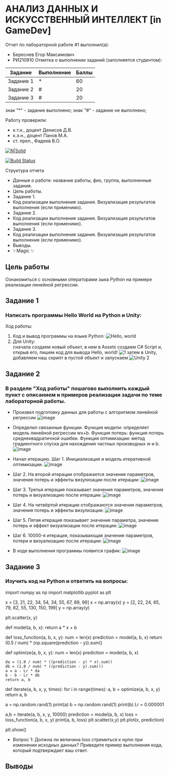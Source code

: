 # АНАЛИЗ ДАННЫХ И ИСКУССТВЕННЫЙ ИНТЕЛЛЕКТ [in GameDev]
Отчет по лабораторной работе #1 выполнил(а):
- Береснев Егор Максимович
- РИ210910
Отметка о выполнении заданий (заполняется студентом):

| Задание | Выполнение | Баллы |
| ------ | ------ | ------ |
| Задание 1 | * | 60 |
| Задание 2 | # | 20 |
| Задание 3 | # | 20 |

знак "*" - задание выполнено; знак "#" - задание не выполнено;

Работу проверили:
- к.т.н., доцент Денисов Д.В.
- к.э.н., доцент Панов М.А.
- ст. преп., Фадеев В.О.

[![N|Solid](https://cldup.com/dTxpPi9lDf.thumb.png)](https://nodesource.com/products/nsolid)

[![Build Status](https://travis-ci.org/joemccann/dillinger.svg?branch=master)](https://travis-ci.org/joemccann/dillinger)

Структура отчета

- Данные о работе: название работы, фио, группа, выполненные задания.
- Цель работы.
- Задание 1.
- Код реализации выполнения задания. Визуализация результатов выполнения (если применимо).
- Задание 2.
- Код реализации выполнения задания. Визуализация результатов выполнения (если применимо).
- Задание 3.
- Код реализации выполнения задания. Визуализация результатов выполнения (если применимо).
- Выводы.
- ✨Magic ✨

## Цель работы
Ознакомиться с основными операторами зыка Python на примере реализации линейной регрессии.

## Задание 1
### Написать программы Hello World на Python и Unity:
Ход работы:
1) Код и вывод программы на языке Python:
![Hello, world](https://user-images.githubusercontent.com/113898917/191014932-474e8c5d-24e3-4828-a898-684c7d4da499.png)
2) Для Unity:  
      сначала создаем новый объект, в нем в Assets создаем C# Script и, открыв его, пишем код для вывода Hello, world!
![1](https://user-images.githubusercontent.com/113898917/191026982-810ce39b-d4f0-407e-96d0-31c9c4b71fd6.png)
      затем в Unity, добавляем наш скрипт в пустой объект и запускаем
![Unity 2](https://user-images.githubusercontent.com/113898917/191026989-50ae3a3c-2a19-48cd-a856-fd43d50f105f.png)


## Задание 2
### В разделе "Ход работы" пошагово выполнить каждый пункт с описанием и примеров реализации задачи по теме лабораторной работы.
- Произвел подготовку данных для работы с алгоритмом линейной регрессии
![image](https://user-images.githubusercontent.com/113898917/192098163-453fc43c-ea8e-44df-9c07-747142dd7134.png)

- Определил связанные функции. Функция модели: определяет модель линейной регрессии wx+b. Функция потерь: функция потерь среднеквадратичной ошибки. Функция оптимизации: метод градиентного спуска для нахождения частных производных w и b.
![image](https://user-images.githubusercontent.com/113898917/192098707-014e7ed4-9f05-4e8c-bd07-25e133123a87.png)

- Начал итерацию. Шаг 1. Инициализация и модель итеративной оптимизации.
![image](https://user-images.githubusercontent.com/113898917/192098926-31e0f4e5-c0ce-43b7-9801-3f7702c4302f.png)

- Шаг 2. На второй итерации отображается значения параметров, значения потерь и эффекты визулизации после итерации:
![image](https://user-images.githubusercontent.com/113898917/192099014-29fe0944-5259-4c11-b03d-b1a9863ffd2b.png)

- Шаг 3. Третья итерация показывает значения параметров, значения потерь и визуализацию после итерации:
![image](https://user-images.githubusercontent.com/113898917/192099072-fe013bf9-8859-4e6e-a5a0-6e65388b02e6.png)

- Шаг 4. На четвёртой итерации отображаются значения параметров, значения потерь и эффекты визулизации:
![image](https://user-images.githubusercontent.com/113898917/192099123-7182ba5a-dd8c-4c85-b42a-e7842f32e3f6.png)

- Шаг 5. Пятая итерация показывает значение параметра, значение потерь и эффект визуализации после итерации:
![image](https://user-images.githubusercontent.com/113898917/192099132-436bfc1d-6cf0-41b4-8bab-41920348afb8.png)

- Шаг 6. 10000-я итерация, показывающая значение параметров, потери и визуализацию после итерации:
![image](https://user-images.githubusercontent.com/113898917/192099146-1bc35228-8648-432e-ae0c-aa69f19ac676.png)

- В ходе выполнения программы появится график:
![image](https://user-images.githubusercontent.com/113898917/192099270-eddb41ea-d66d-4a05-9692-4cca0f26e72b.png)


## Задание 3
### Изучить код на Python и ответить на вопросы:
   
   import numpy as np
import matplotlib.pyplot as plt

x = [3, 21, 22, 34, 54, 34, 55, 67, 89, 99]
x = np.array(x)
y = [2, 22, 24, 65, 79, 82, 55, 130, 150, 199]
y = np.array(y)

plt.scatter(x, y)


def model(a, b, x):
    return a * x + b


def loss_function(a, b, x, y):
    num = len(x)
    prediction = model(a, b, x)
    return (0.5 / num) * (np.square(prediction - y)).sum()


def optimize(a, b, x, y):
    num = len(x)
    prediction = model(a, b, x)

    da = (1.0 / num) * ((prediction - y) * x).sum()
    db = (1.0 / num) * ((prediction - y).sum())
    a = a - Lr * da
    b - b - Lr * db
    return a, b


def iterate(a, b, x, y, times):
    for i in range(times):
        a, b = optimize(a, b, x, y)
    return a, b


a = np.random.rand(1)
print(a)
b = np.random.rand(1)
print(b)
Lr = 0.000001

a,b = iterate(a, b, x, y, 10000)
prediction = model(a, b, x)
loss = loss_function(a, b, x, y)
print(a, b, loss)
plt.scatter(x,y)
plt.plot(x, prediction)

plt.show()

  - Вопрос 1: Должна ли величина loss стремиться к нулю при изменении исходных данных? Приведите пример выполнения кода, который подтверждает ваш ответ.


## Выводы


